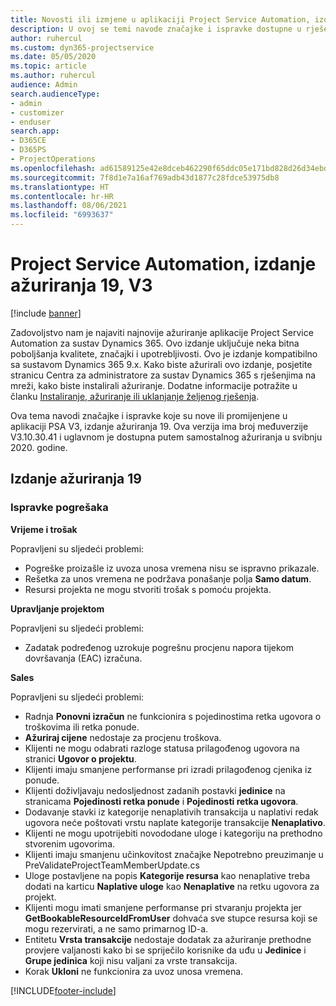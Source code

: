```yaml
---
title: Novosti ili izmjene u aplikaciji Project Service Automation, izdanje ažuriranja 19, V3
description: U ovoj se temi navode značajke i ispravke dostupne u rješenju Project Service Automation, izdanje ažuriranja 19, V3.
author: ruhercul
ms.custom: dyn365-projectservice
ms.date: 05/05/2020
ms.topic: article
ms.author: ruhercul
audience: Admin
search.audienceType:
- admin
- customizer
- enduser
search.app:
- D365CE
- D365PS
- ProjectOperations
ms.openlocfilehash: ad61589125e42e8dceb462290f65ddc05e171bd828d26d34ebd548ca285e9aa4
ms.sourcegitcommit: 7f8d1e7a16af769adb43d1877c28fdce53975db8
ms.translationtype: HT
ms.contentlocale: hr-HR
ms.lasthandoff: 08/06/2021
ms.locfileid: "6993637"
---
```

# <a name="project-service-automation-update-release-19-v3"></a>Project Service Automation, izdanje ažuriranja 19, V3

[!include [banner](../includes/psa-now-project-operations.md)]

Zadovoljstvo nam je najaviti najnovije ažuriranje aplikacije Project Service Automation za sustav Dynamics 365. Ovo izdanje uključuje neka bitna poboljšanja kvalitete, značajki i upotrebljivosti. Ovo je izdanje kompatibilno sa sustavom Dynamics 365 9.x. Kako biste ažurirali ovo izdanje, posjetite stranicu Centra za administratore za sustav Dynamics 365 s rješenjima na mreži, kako biste instalirali ažuriranje. Dodatne informacije potražite u članku [Instaliranje, ažuriranje ili uklanjanje željenog rješenja](/power-platform/admin/install-remove-preferred-solution).

Ova tema navodi značajke i ispravke koje su nove ili promijenjene u aplikaciji PSA V3, izdanje ažuriranja 19. Ova verzija ima broj međuverzije V3.10.30.41 i uglavnom je dostupna putem samostalnog ažuriranja u svibnju 2020. godine.

## <a name="update-release-19"></a>Izdanje ažuriranja 19

### <a name="bug-fixes"></a>Ispravke pogrešaka

**Vrijeme i trošak**

Popravljeni su sljedeći problemi: 

- Pogreške proizašle iz uvoza unosa vremena nisu se ispravno prikazale.
- Rešetka za unos vremena ne podržava ponašanje polja **Samo datum**.
- Resursi projekta ne mogu stvoriti trošak s pomoću projekta.

**Upravljanje projektom**

Popravljeni su sljedeći problemi: 

-  Zadatak podređenog uzrokuje pogrešnu procjenu napora tijekom dovršavanja (EAC) izračuna.

**Sales**

Popravljeni su sljedeći problemi: 

- Radnja **Ponovni izračun** ne funkcionira s pojedinostima retka ugovora o troškovima ili retka ponude.
- **Ažuriraj cijene** nedostaje za procjenu troškova.
-  Klijenti ne mogu odabrati razloge statusa prilagođenog ugovora na stranici **Ugovor o projektu**.
- Klijenti imaju smanjene performanse pri izradi prilagođenog cjenika iz ponude.
- Klijenti doživljavaju nedosljednost zadanih postavki **jedinice** na stranicama **Pojedinosti retka ponude** i **Pojedinosti retka ugovora**.
- Dodavanje stavki iz kategorije nenaplativih transakcija u naplativi redak ugovora neće poštovati vrstu naplate kategorije transakcije **Nenaplativo**.
- Klijenti ne mogu upotrijebiti novododane uloge i kategoriju na prethodno stvorenim ugovorima.
- Klijenti imaju smanjenu učinkovitost značajke Nepotrebno preuzimanje u PreValidateProjectTeamMemberUpdate.cs
- Uloge postavljene na popis **Kategorije resursa** kao nenaplative treba dodati na karticu **Naplative uloge** kao **Nenaplative** na retku ugovora za projekt.
- Klijenti mogu imati smanjene performanse pri stvaranju projekta jer **GetBookableResourceIdFromUser** dohvaća sve stupce resursa koji se mogu rezervirati, a ne samo primarnog ID-a.
- Entitetu **Vrsta transakcije** nedostaje dodatak za ažuriranje prethodne provjere valjanosti kako bi se spriječilo korisnike da uđu u **Jedinice** i **Grupe jedinica** koji nisu valjani za vrste transakcija.
- Korak **Ukloni** ne funkcionira za uvoz unosa vremena.


[!INCLUDE[footer-include](../includes/footer-banner.md)]
